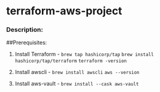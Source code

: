 # terraform-aws-project
### Description: <placeholder>

##Prerequisites:
  1. Install Terraform - 
     `brew tap hashicorp/tap`
     `brew install hashicorp/tap/terraform`
     `terraform -version`

  2. Install awscli -
     `brew install awscli`
     `aws --version`
  
  3. Install aws-vault -
     `brew install --cask aws-vault`
     
